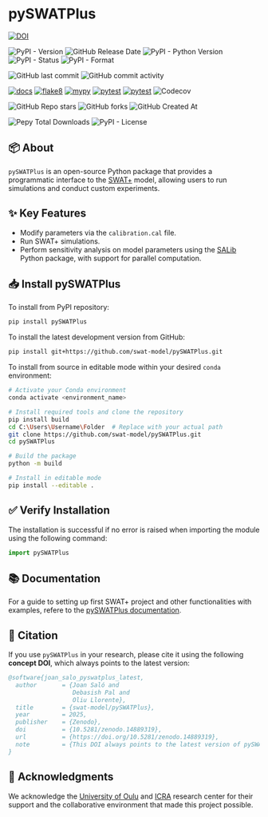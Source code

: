 # pySWATPlus


[![DOI](https://zenodo.org/badge/DOI/10.5281/zenodo.14889319.svg)](https://doi.org/10.5281/zenodo.14889319)

![PyPI - Version](https://img.shields.io/pypi/v/pySWATPlus)
![GitHub Release Date](https://img.shields.io/github/release-date/swat-model/pySWATPlus?display_date=published_at)
![PyPI - Python Version](https://img.shields.io/pypi/pyversions/pySWATPlus)
![PyPI - Status](https://img.shields.io/pypi/status/pySWATPlus)
![PyPI - Format](https://img.shields.io/pypi/format/pySWATPlus)


![GitHub last commit](https://img.shields.io/github/last-commit/swat-model/pySWATPlus)
![GitHub commit activity](https://img.shields.io/github/commit-activity/t/swat-model/pySWATPlus)


[![docs](https://github.com/swat-model/pySWATPlus/actions/workflows/documenting.yml/badge.svg)](https://github.com/swat-model/pySWATPlus/actions/workflows/documenting.yml)
[![flake8](https://github.com/swat-model/pySWATPlus/actions/workflows/linting.yml/badge.svg)](https://github.com/swat-model/pySWATPlus/actions/workflows/linting.yml)
[![mypy](https://github.com/swat-model/pySWATPlus/actions/workflows/typing.yml/badge.svg)](https://github.com/swat-model/pySWATPlus/actions/workflows/typing.yml)
[![pytest](https://github.com/swat-model/pySWATPlus/actions/workflows/testing.yml/badge.svg)](https://github.com/swat-model/pySWATPlus/actions/workflows/testing.yml)
[![pytest](https://github.com/swat-model/pySWATPlus/actions/workflows/building.yml/badge.svg)](https://github.com/swat-model/pySWATPlus/actions/workflows/building.yml)
![Codecov](https://img.shields.io/codecov/c/github/debpal/pySWATPlus)

![GitHub Repo stars](https://img.shields.io/github/stars/swat-model/pySWATPlus)
![GitHub forks](https://img.shields.io/github/forks/swat-model/pySWATPlus)
![GitHub Created At](https://img.shields.io/github/created-at/swat-model/pySWATPlus)

![Pepy Total Downloads](https://img.shields.io/pepy/dt/pySWATPLus)
![PyPI - License](https://img.shields.io/pypi/l/pySWATPlus)


## 📦 About

`pySWATPlus` is an open-source Python package that provides a programmatic interface to the [SWAT+](https://swat.tamu.edu/software/plus/) model, allowing users to run simulations and conduct custom experiments.

## ✨ Key Features

- Modify parameters via the `calibration.cal` file.
- Run SWAT+ simulations.
- Perform sensitivity analysis on model parameters using the [SALib](https://github.com/SALib/SALib) Python package, with support for parallel computation.


## 📥 Install pySWATPlus

To install from PyPI repository:

```bash
pip install pySWATPlus
```

To install the latest development version from GitHub:

```bash
pip install git+https://github.com/swat-model/pySWATPlus.git
```

To install from source in editable mode within your desired `conda` environment:

```bash
# Activate your Conda environment
conda activate <environment_name>

# Install required tools and clone the repository
pip install build
cd C:\Users\Username\Folder  # Replace with your actual path
git clone https://github.com/swat-model/pySWATPlus.git
cd pySWATPlus

# Build the package
python -m build

# Install in editable mode
pip install --editable .
```

## ✅ Verify Installation

The installation is successful if no error is raised when importing the module using the following command:

```python
import pySWATPlus
```

## 📚 Documentation

For a guide to setting up first SWAT+ project and other functionalities with examples,
refere to the [pySWATPlus documentation](https://swat-model.github.io/pySWATPlus/).

## 📖 Citation

If you use `pySWATPlus` in your research, please cite it using the following **concept DOI**, which always points to the latest version:

```bibtex
@software{joan_salo_pyswatplus_latest,
  author       = {Joan Saló and
                  Debasish Pal and
                  Oliu Llorente},
  title        = {swat-model/pySWATPlus},
  year         = 2025,
  publisher    = {Zenodo},
  doi          = {10.5281/zenodo.14889319},
  url          = {https://doi.org/10.5281/zenodo.14889319},
  note         = {This DOI always points to the latest version of pySWATPlus.},
}
```
## 🙏 Acknowledgments
We acknowledge the [University of Oulu](https://www.oulu.fi/en) and [ICRA](https://icra.cat/en) research center for their support and the collaborative environment that made this project possible.
